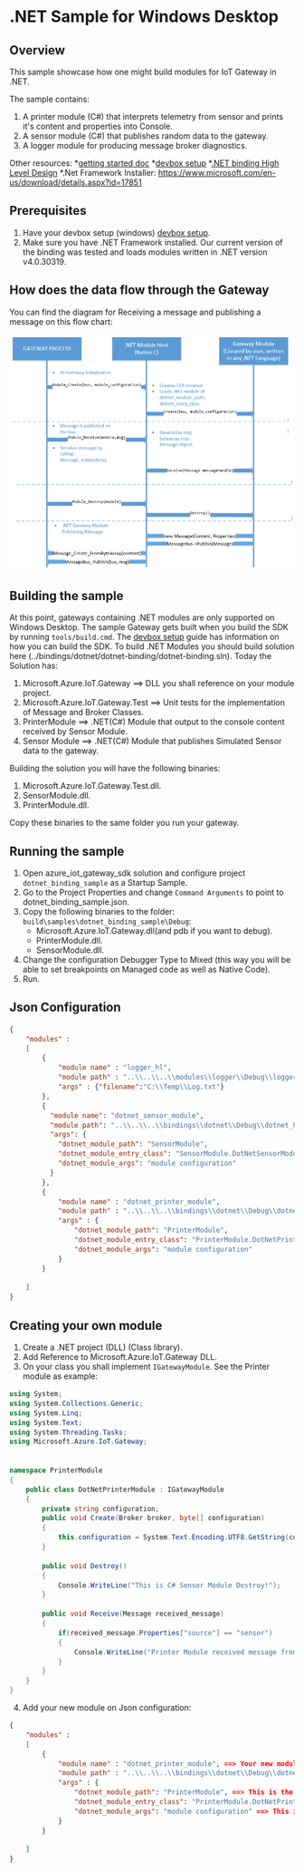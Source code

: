 .NET Sample for Windows Desktop
===============================

Overview
--------

This sample showcase how one might build modules for IoT Gateway in .NET.

The sample contains:

1. A printer module (C#) that interprets telemetry from sensor and prints it's content and properties into Console.
2. A sensor module (C#) that publishes random data to the gateway.
3. A logger module for producing message broker diagnostics.

Other resources:
*[getting started doc](getting_started.md)
*[devbox setup](devbox_setup.md)
*[.NET binding High Level Design](../bindings/dotnet/devdoc/dotnet_bindings_hld.md)
*.Net Framework Installer: https://www.microsoft.com/en-us/download/details.aspx?id=17851

Prerequisites
--------------
1. Have your devbox setup (windows) [devbox setup](devbox_setup.md).
2. Make sure you have .NET Framework installed. Our current version of the binding was tested and loads modules written in .NET version v4.0.30319.

How does the data flow through the Gateway
------------------------------------------
You can find the diagram for Receiving a message and publishing a message on this flow chart:

![](../bindings/dotnet/devdoc/images/flow_chart.png)


Building the sample
-------------------
At this point, gateways containing .NET modules are only supported on Windows Desktop. The sample Gateway gets built when you build the SDK by running `tools/build.cmd`.  The
[devbox setup](devbox_setup.md) guide has information on how you can build the SDK.
To build .NET Modules you should build solution here (../bindings/dotnet/dotnet-binding/dotnet-binding.sln).
Today the Solution has: 
1. Microsoft.Azure.IoT.Gateway ==> DLL you shall reference on your module project.
2. Microsoft.Azure.IoT.Gateway.Test ==> Unit tests for the implementation of Message and Broker Classes.
3. PrinterModule ==> .NET(C#) Module that output to the console content received by Sensor Module.
4. Sensor Module ==> .NET(C#) Module that publishes Simulated Sensor data to the gateway.

Building the solution you will have the following binaries: 
1. Microsoft.Azure.IoT.Gateway.Test.dll.
2. SensorModule.dll.
3. PrinterModule.dll.

Copy these binaries to the same folder you run your gateway. 

Running the sample
------------------
1. Open azure_iot_gateway_sdk solution and configure project `dotnet_binding_sample` as a Startup Sample.
2. Go to the Project Properties and change `Command Arguments` to point to dotnet_binding_sample.json.
3. Copy the following binaries to the folder: `build\samples\dotnet_binding_sample\Debug`:
    * Microsoft.Azure.IoT.Gateway.dll(and pdb if you want to debug).
    * PrinterModule.dll.
    * SensorModule.dll.
4. Change the configuration Debugger Type to Mixed (this way you will be able to set breakpoints on Managed code as well as Native Code).
5. Run.




Json Configuration
------------------
```json
{
    "modules" :
    [
        {
            "module name" : "logger_hl",
            "module path" : "..\\..\\..\\modules\\logger\\Debug\\logger_hl.dll",
            "args" : {"filename":"C:\\Temp\\Log.txt"} 
        },
        {
          "module name": "dotnet_sensor_module",
          "module path": "..\\..\\..\\bindings\\dotnet\\Debug\\dotnet_hl.dll",
          "args": {
            "dotnet_module_path": "SensorModule",
            "dotnet_module_entry_class": "SensorModule.DotNetSensorModule",
            "dotnet_module_args": "module configuration"
          }
        },
        {
            "module name" : "dotnet_printer_module",
            "module path" : "..\\..\\..\\bindings\\dotnet\\Debug\\dotnet_hl.dll",
            "args" : {
                "dotnet_module_path": "PrinterModule",
                "dotnet_module_entry_class": "PrinterModule.DotNetPrinterModule",
                "dotnet_module_args": "module configuration"
            }
        }

    ]
}
```

Creating your own module
------------------------
1. Create a .NET project (DLL) (Class library).
2. Add Reference to Microsoft.Azure.IoT.Gateway DLL.
3. On your class you shall implement `IGatewayModule`.
   See the Printer module as example:
~~~~~~~~~~~~~~~~~~~~~~~~~~~~~~~~~~~~~~~~~~~~~~~~~~~~~~~~~~~~~~~~~~~~~~~~~~ C#
using System;
using System.Collections.Generic;
using System.Linq;
using System.Text;
using System.Threading.Tasks;
using Microsoft.Azure.IoT.Gateway;


namespace PrinterModule
{
    public class DotNetPrinterModule : IGatewayModule
    {
        private string configuration;
        public void Create(Broker broker, byte[] configuration)
        {
            this.configuration = System.Text.Encoding.UTF8.GetString(configuration);
        }

        public void Destroy()
        {
            Console.WriteLine("This is C# Sensor Module Destroy!");
        }

        public void Receive(Message received_message)
        {
            if(received_message.Properties["source"] == "sensor")
            {
                Console.WriteLine("Printer Module received message from Sensor. Content: " + System.Text.Encoding.UTF8.GetString(received_message.Content, 0, received_message.Content.Length));
            }
        }
    }
}
~~~~~~~~~~~~~~~~~~~~~~~~~~~~~~~~~~~~~~~~~~~~~~~~~~~~~~~~~~~~~~~~~~~~~~~~~~

4. Add your new module on Json configuration:
```json
{
    "modules" :
    [
        {
            "module name" : "dotnet_printer_module", ==> Your new module name. 
            "module path" : "..\\..\\..\\bindings\\dotnet\\Debug\\dotnet_hl.dll", ==> This is the location where the dotnet_hl.dll is located.
            "args" : {
                "dotnet_module_path": "PrinterModule", ==> This is the name of your module dll. On this sample it is PrinterModule.dll
                "dotnet_module_entry_class": "PrinterModule.DotNetPrinterModule", ==> This is the name of your Class (Namespace.ClassName) that implements IGatewayModule.
                "dotnet_module_args": "module configuration" ==> This is any configuratio you want to use on your sample. It will be passed to you as a byte[] that should be converted to an UTF-8 Encoded String, you can add a JSON configuration in it.
            }
        }

    ]
}
```